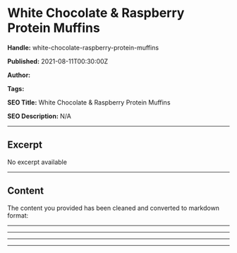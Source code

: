 # White Chocolate & Raspberry Protein Muffins

**Handle:** white-chocolate-raspberry-protein-muffins

**Published:** 2021-08-11T00:30:00Z

**Author:**  

**Tags:** 

**SEO Title:** White Chocolate & Raspberry Protein Muffins

**SEO Description:** N/A

---

## Excerpt

No excerpt available

---

## Content

The content you provided has been cleaned and converted to markdown format:

---

<div class="shogun-root" data-shogun-id="67a9e40684f0f09bd98940cd" data-shogun-site-id="90d7c63e-5f91-4544-b89c-1e3574fd8646" data-shogun-page-id="67a9e40684f0f09bd98940cd" data-shogun-page-version-id="67a9e9b75c8ea23b56a06c8e" data-shogun-platform-type="shopify" data-shogun-variant-id="67a9e9b75c8ea23b56a06c8f" data-shogun-page-type="article" data-shogun-power-up-type="" data-shogun-power-up-id="" data-region="main">

---

<script type="text/javascript" src="https://a.shgcdn2.com/js-2025-01-29-1744/global-assets-c26cf60dba06453f06f51e6ba16ecc11f21e27bb.js" defer></script>

---

<script type="text/javascript" src="https://a.shgcdn2.com/js-2025-01-29-1744/add_ons_asset_67a9e9b75c8ea23b56a06c8e_67a9e9b75c8ea23b56a06c8f.js" defer></script>

---

